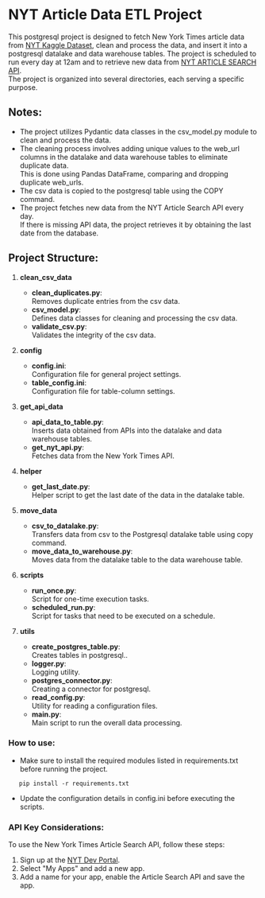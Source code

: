 # NYT Article Data ETL Project

This postgresql project is designed to fetch New York Times article data from [NYT Kaggle Dataset](https://www.kaggle.com/datasets/aryansingh0909/nyt-articles-21m-2000-present), 
clean and process the data, and insert it into a postgresql datalake and data warehouse tables. 
The project is scheduled to run every day at 12am and to retrieve new data from [NYT ARTICLE SEARCH API](https://developer.nytimes.com/docs/articlesearch-product/1/overview).
<br> The project is organized into several directories, each serving a specific purpose.


## Notes:

* The project utilizes Pydantic data classes in the csv_model.py module to clean and process the data. 
* The cleaning process involves adding unique values to the web_url columns in the datalake and data warehouse tables to eliminate duplicate data. <br> 
This is done using Pandas DataFrame, comparing and dropping duplicate web_urls. 
* The csv data is copied to the postgresql table using the COPY command. 
* The project fetches new data from the NYT Article Search API every day. <br>
If there is missing API data, the project retrieves it by obtaining the last date from the database.


## Project Structure:

1. **clean_csv_data**
   - **clean_duplicates.py**: <br>
   Removes duplicate entries from the csv data.
   - **csv_model.py**: <br>
   Defines data classes for cleaning and processing the csv data.
   - **validate_csv.py**: <br>
   Validates the integrity of the csv data.

2. **config**
   - **config.ini**: <br>
   Configuration file for general project settings.
   - **table_config.ini**: <br>
   Configuration file for table-column settings.

3. **get_api_data**
   - **api_data_to_table.py**: <br>
   Inserts data obtained from APIs into the datalake and data warehouse tables.
   - **get_nyt_api.py**: <br>
   Fetches data from the New York Times API.
   
4. **helper**
     - **get_last_date.py**: <br>
   Helper script to get the last date of the data in the datalake table.

5. **move_data**
   - **csv_to_datalake.py**: <br>
   Transfers data from csv to the Postgresql datalake table using copy command.
   - **move_data_to_warehouse.py**: <br>
   Moves data from the datalake table to the data warehouse table.

6. **scripts**
   - **run_once.py**: <br>
   Script for one-time execution tasks.
   - **scheduled_run.py**: <br>
   Script for tasks that need to be executed on a schedule.

7. **utils**
   - **create_postgres_table.py**: <br>
   Creates tables in postgresql..
   - **logger.py**: <br>
   Logging utility.
   - **postgres_connector.py**: <br>
   Creating a connector for postgresql.
   - **read_config.py**: <br>
   Utility for reading a configuration files.
   - **main.py**: <br>
   Main script to run the overall data processing.


### How to use:

* Make sure to install the required modules listed in requirements.txt before running the project.
```
   pip install -r requirements.txt
   ```
* Update the configuration details in config.ini before executing the scripts. 


### API Key Considerations:

To use the New York Times Article Search API, follow these steps:

1. Sign up at the [NYT Dev Portal](https://developer.nytimes.com/accounts/login).
2. Select "My Apps" and add a new app.
3. Add a name for your app, enable the Article Search API and save the app.
